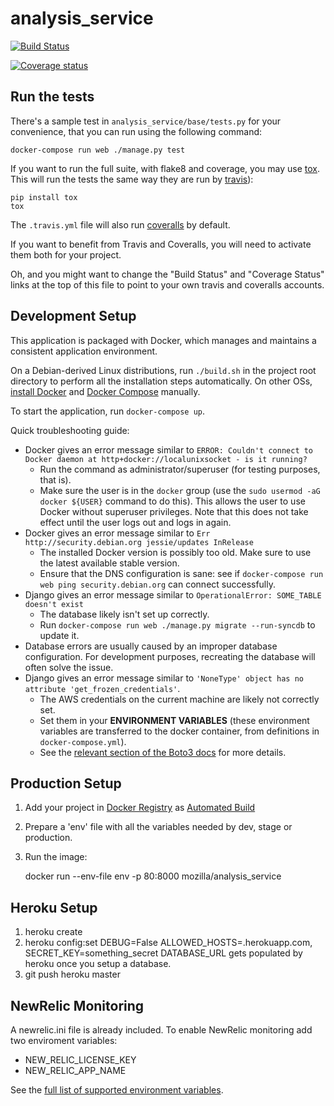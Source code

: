 analysis_service
==========

[![Build Status](https://travis-ci.org/maurodoglio/telemetry-analysis-service.svg?branch=master)](https://travis-ci.org/maurodoglio/telemetry-analysis-service)

[![Coverage status](https://img.shields.io/coveralls/maurodoglio/telemetry-analysis-service/master.svg)](https://coveralls.io/r/maurodoglio/telemetry-analysis-service)

Run the tests
-------------

There's a sample test in `analysis_service/base/tests.py` for your convenience, that you can run using the following command:

    docker-compose run web ./manage.py test

If you want to run the full suite, with flake8 and coverage, you may use
[tox](https://testrun.org/tox/latest/). This will run the tests the same way
they are run by [travis](https://travis-ci.org)):

    pip install tox
    tox

The `.travis.yml` file will also run [coveralls](https://coveralls.io) by
default.

If you want to benefit from Travis and Coveralls, you will need to activate
them both for your project.

Oh, and you might want to change the "Build Status" and "Coverage Status" links
at the top of this file to point to your own travis and coveralls accounts.

Development Setup
-----------------

This application is packaged with Docker, which manages and maintains a consistent application environment.

On a Debian-derived Linux distributions, run `./build.sh` in the project root directory to perform all the installation steps automatically. On other OSs, [install Docker](https://docs.docker.com/mac/) and [Docker Compose](https://docs.docker.com/compose/install/) manually.

To start the application, run `docker-compose up`.

Quick troubleshooting guide:

* Docker gives an error message similar to `ERROR: Couldn't connect to Docker daemon at http+docker://localunixsocket - is it running?`
    * Run the command as administrator/superuser (for testing purposes, that is).
    * Make sure the user is in the `docker` group (use the `sudo usermod -aG docker ${USER}` command to do this). This allows the user to use Docker without superuser privileges. Note that this does not take effect until the user logs out and logs in again.
* Docker gives an error message similar to `Err http://security.debian.org jessie/updates InRelease`
    * The installed Docker version is possibly too old. Make sure to use the latest available stable version.
    * Ensure that the DNS configuration is sane: see if `docker-compose run web ping security.debian.org` can connect successfully.
* Django gives an error message similar to `OperationalError: SOME_TABLE doesn't exist`
    * The database likely isn't set up correctly.
    * Run `docker-compose run web ./manage.py migrate --run-syncdb` to update it.
* Database errors are usually caused by an improper database configuration. For development purposes, recreating the database will often solve the issue.
* Django gives an error message similar to `'NoneType' object has no attribute 'get_frozen_credentials'`.
    * The AWS credentials on the current machine are likely not correctly set.
    * Set them in your **ENVIRONMENT VARIABLES** (these environment variables are transferred to the docker container, from definitions in `docker-compose.yml`).
    * See the [relevant section of the Boto3 docs](https://boto3.readthedocs.org/en/latest/guide/configuration.html#environment-variables) for more details.

Production Setup
----------------

1. Add your project in [Docker Registry](https://registry.hub.docker.com/) as [Automated Build](http://docs.docker.com/docker-hub/builds/)
2. Prepare a 'env' file with all the variables needed by dev, stage or production.
3. Run the image:

    docker run --env-file env -p 80:8000 mozilla/analysis_service

Heroku Setup
------------
1. heroku create
2. heroku config:set DEBUG=False ALLOWED_HOSTS=<foobar>.herokuapp.com, SECRET_KEY=something_secret
   DATABASE_URL gets populated by heroku once you setup a database.
3. git push heroku master

NewRelic Monitoring
-------------------

A newrelic.ini file is already included. To enable NewRelic monitoring
add two enviroment variables:

 - NEW_RELIC_LICENSE_KEY
 - NEW_RELIC_APP_NAME

See the [full list of supported environment variables](https://docs.newrelic.com/docs/agents/python-agent/installation-configuration/python-agent-configuration#environment-variables).
